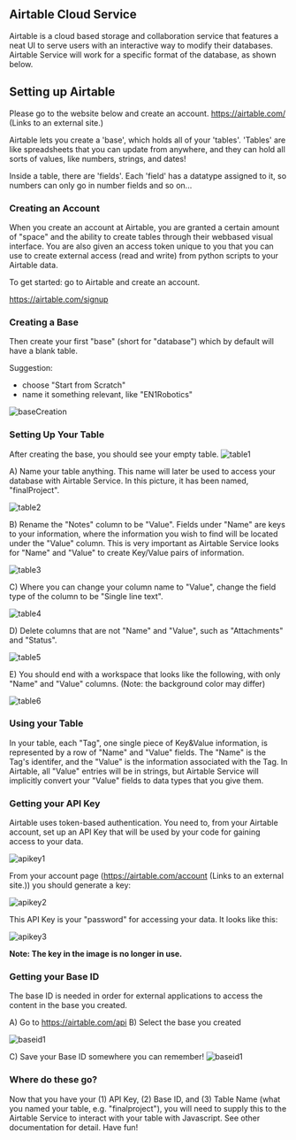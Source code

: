 ## Airtable Cloud Service
Airtable is a cloud based storage and collaboration service that features a neat UI to serve users with an interactive way to modify their databases. Airtable Service will work for a specific format of the database, as shown below. 

## Setting up Airtable
Please go to the website below and create an account. 
https://airtable.com/ (Links to an external site.)

Airtable lets you create a 'base', which holds all of your 'tables'. 'Tables' are like spreadsheets that you can update from anywhere, and they can hold all sorts of values, like numbers, strings, and dates!

Inside a table, there are 'fields'. Each 'field' has a datatype assigned to it, so numbers can only go in number fields and so on...

### Creating an Account
When you create an account at Airtable, you are granted a certain amount of "space" and the ability to create tables through their webbased visual interface. You are also given an access token unique to you that you can use to create external access (read and write) from python scripts to your Airtable data.


To get started: go to Airtable and create an account.


https://airtable.com/signup

### Creating a Base

Then create your first "base" (short for "database") which by default will have a blank table.


Suggestion:
- choose "Start from Scratch"
- name it something relevant, like "EN1Robotics"

![baseCreation](./creatingABase.png)

### Setting Up Your Table

After creating the base, you should see your empty table.
![table1](./settingUpYourTable1.png)

A) Name your table anything. This name will later be used to access your database with Airtable Service. In this picture, it has been named, "finalProject".

![table2](./settingUpYourTable2.jpg)

B) Rename the "Notes" column to be "Value". Fields under "Name" are keys to your information, where the information you wish to find will be located under the "Value" column. This is very important as Airtable Service looks for "Name" and "Value" to create Key/Value pairs of information.

![table3](./settingUpYourTable3.png)

C) Where you can change your column name to "Value", change the field type of the column to be "Single line text".

![table4](./settingUpYourTable4.png)

D) Delete columns that are not "Name" and "Value", such as "Attachments" and "Status".

![table5](./settingUpYourTable5.png)

E)  You should end with a workspace that looks like the following, with only "Name" and "Value" columns. (Note: the background color may differ)

![table6](./settingUpYourTable6.png)

### Using your Table

In your table, each "Tag", one single piece of Key&Value information, is represented by a row of "Name" and "Value" fields. The "Name" is the Tag's identifer, and the "Value" is the information associated with the Tag. In Airtable, all "Value" entries will be in strings, but Airtable Service will implicitly convert your "Value" fields to data types that you give them.

### Getting your API Key

Airtable uses token-based authentication. You need to, from your Airtable account, set up an API Key that will be used by your code for gaining access to your data.

![apikey1](./gettingYourAPIKey1.png)

From your account page (https://airtable.com/account (Links to an external site.)) you should generate a key:

![apikey2](./gettingYourAPIKey2.png)

This API Key is your "password" for accessing your data. It looks like this:

![apikey3](./gettingYourAPIKey3.jpg)

**Note: The key in the image is no longer in use.**


### Getting your Base ID

The base ID is needed in order for external applications to access the content in the base you created. 

A) Go to https://airtable.com/api
B) Select the base you created

![baseid1](./baseid1.png)

C) Save your Base ID somewhere you can remember!
![baseid1](./baseid2.png)


### Where do these go?

Now that you have your (1) API Key, (2) Base ID, and (3) Table Name (what you named your table, e.g. "finalproject"), you will need to supply this to the Airtable Service to interact with your table with Javascript. See other documentation for detail. Have fun!








